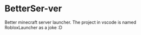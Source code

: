 # BetterSer-ver
Better minecraft server launcher.
The project in vscode is named RobloxLauncher as a joke :D
